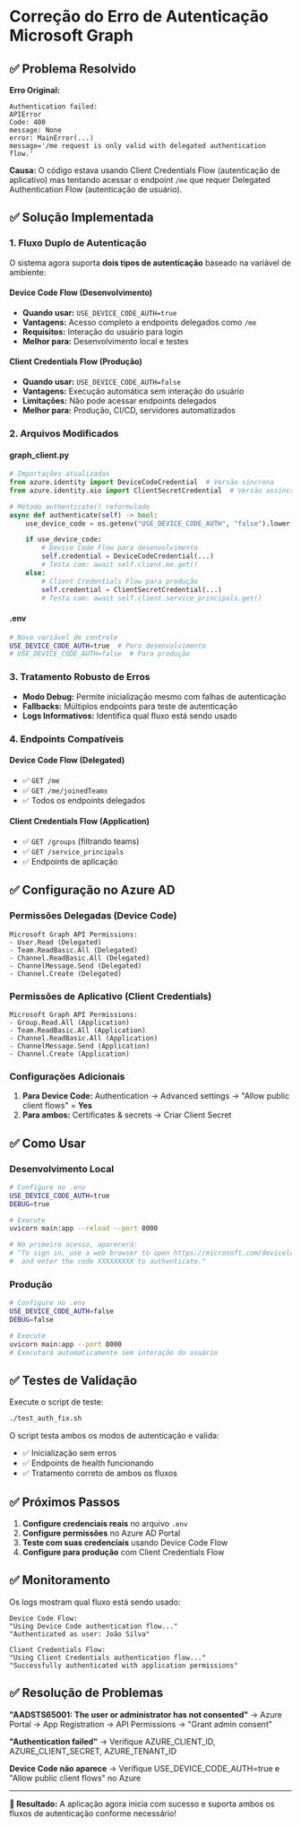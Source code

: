 # Correção do Erro de Autenticação Microsoft Graph

## ✅ Problema Resolvido

**Erro Original:**
```
Authentication failed:
APIError
Code: 400
message: None
error: MainError(...)
message='/me request is only valid with delegated authentication flow.'
```

**Causa:** O código estava usando Client Credentials Flow (autenticação de aplicativo) mas tentando acessar o endpoint `/me` que requer Delegated Authentication Flow (autenticação de usuário).

## ✅ Solução Implementada

### 1. Fluxo Duplo de Autenticação

O sistema agora suporta **dois tipos de autenticação** baseado na variável de ambiente:

#### **Device Code Flow** (Desenvolvimento)
- **Quando usar:** `USE_DEVICE_CODE_AUTH=true`
- **Vantagens:** Acesso completo a endpoints delegados como `/me`
- **Requisitos:** Interação do usuário para login
- **Melhor para:** Desenvolvimento local e testes

#### **Client Credentials Flow** (Produção)
- **Quando usar:** `USE_DEVICE_CODE_AUTH=false`
- **Vantagens:** Execução automática sem interação do usuário
- **Limitações:** Não pode acessar endpoints delegados
- **Melhor para:** Produção, CI/CD, servidores automatizados

### 2. Arquivos Modificados

#### **graph_client.py**
```python
# Importações atualizadas
from azure.identity import DeviceCodeCredential  # Versão síncrona
from azure.identity.aio import ClientSecretCredential  # Versão assíncrona

# Método authenticate() reformulado
async def authenticate(self) -> bool:
    use_device_code = os.getenv("USE_DEVICE_CODE_AUTH", "false").lower() == "true"

    if use_device_code:
        # Device Code Flow para desenvolvimento
        self.credential = DeviceCodeCredential(...)
        # Testa com: await self.client.me.get()
    else:
        # Client Credentials Flow para produção
        self.credential = ClientSecretCredential(...)
        # Testa com: await self.client.service_principals.get()
```

#### **.env**
```bash
# Nova variável de controle
USE_DEVICE_CODE_AUTH=true  # Para desenvolvimento
# USE_DEVICE_CODE_AUTH=false  # Para produção
```

### 3. Tratamento Robusto de Erros

- **Modo Debug:** Permite inicialização mesmo com falhas de autenticação
- **Fallbacks:** Múltiplos endpoints para teste de autenticação
- **Logs Informativos:** Identifica qual fluxo está sendo usado

### 4. Endpoints Compatíveis

#### Device Code Flow (Delegated)
- ✅ `GET /me`
- ✅ `GET /me/joinedTeams`
- ✅ Todos os endpoints delegados

#### Client Credentials Flow (Application)
- ✅ `GET /groups` (filtrando teams)
- ✅ `GET /service_principals`
- ✅ Endpoints de aplicação

## ✅ Configuração no Azure AD

### Permissões Delegadas (Device Code)
```
Microsoft Graph API Permissions:
- User.Read (Delegated)
- Team.ReadBasic.All (Delegated)
- Channel.ReadBasic.All (Delegated)
- ChannelMessage.Send (Delegated)
- Channel.Create (Delegated)
```

### Permissões de Aplicativo (Client Credentials)
```
Microsoft Graph API Permissions:
- Group.Read.All (Application)
- Team.ReadBasic.All (Application)
- Channel.ReadBasic.All (Application)
- ChannelMessage.Send (Application)
- Channel.Create (Application)
```

### Configurações Adicionais
1. **Para Device Code:** Authentication → Advanced settings → "Allow public client flows" = **Yes**
2. **Para ambos:** Certificates & secrets → Criar Client Secret

## ✅ Como Usar

### Desenvolvimento Local
```bash
# Configure no .env
USE_DEVICE_CODE_AUTH=true
DEBUG=true

# Execute
uvicorn main:app --reload --port 8000

# No primeiro acesso, aparecerá:
# "To sign in, use a web browser to open https://microsoft.com/devicelogin
#  and enter the code XXXXXXXXX to authenticate."
```

### Produção
```bash
# Configure no .env
USE_DEVICE_CODE_AUTH=false
DEBUG=false

# Execute
uvicorn main:app --port 8000
# Executará automaticamente sem interação do usuário
```

## ✅ Testes de Validação

Execute o script de teste:
```bash
./test_auth_fix.sh
```

O script testa ambos os modos de autenticação e valida:
- ✅ Inicialização sem erros
- ✅ Endpoints de health funcionando
- ✅ Tratamento correto de ambos os fluxos

## ✅ Próximos Passos

1. **Configure credenciais reais** no arquivo `.env`
2. **Configure permissões** no Azure AD Portal
3. **Teste com suas credenciais** usando Device Code Flow
4. **Configure para produção** com Client Credentials Flow

## ✅ Monitoramento

Os logs mostram qual fluxo está sendo usado:

```
Device Code Flow:
"Using Device Code authentication flow..."
"Authenticated as user: João Silva"

Client Credentials Flow:
"Using Client Credentials authentication flow..."
"Successfully authenticated with application permissions"
```

## ✅ Resolução de Problemas

**"AADSTS65001: The user or administrator has not consented"**
→ Azure Portal → App Registration → API Permissions → "Grant admin consent"

**"Authentication failed"**
→ Verifique AZURE_CLIENT_ID, AZURE_CLIENT_SECRET, AZURE_TENANT_ID

**Device Code não aparece**
→ Verifique USE_DEVICE_CODE_AUTH=true e "Allow public client flows" no Azure

---

**🎉 Resultado:** A aplicação agora inicia com sucesso e suporta ambos os fluxos de autenticação conforme necessário!
